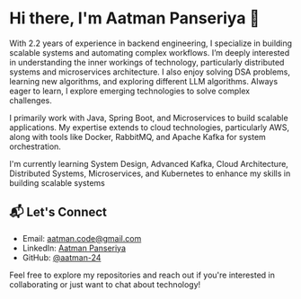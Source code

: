 # Hi there, I'm Aatman Panseriya 👋

With 2.2 years of experience in backend engineering, I specialize in building scalable systems and automating complex workflows. I’m deeply interested in understanding the inner workings of technology, particularly distributed systems and microservices architecture. I also enjoy solving DSA problems, learning new algorithms, and exploring different LLM algorithms. Always eager to learn, I explore emerging technologies to solve complex challenges.

I primarily work with Java, Spring Boot, and Microservices to build scalable applications. My expertise extends to cloud technologies, particularly AWS, along with tools like Docker, RabbitMQ, and Apache Kafka for system orchestration.

I'm currently learning System Design, Advanced Kafka, Cloud Architecture, Distributed Systems, Microservices, and Kubernetes to enhance my skills in building scalable systems

## 📬 Let's Connect
- Email: [aatman.code@gmail.com](mailto:aatman.code@gmail.com)
- LinkedIn: [Aatman Panseriya](https://www.linkedin.com/in/aatman-panseriya)
- GitHub: [@aatman-24](https://github.com/aatman-24)

Feel free to explore my repositories and reach out if you're interested in collaborating or just want to chat about technology!
